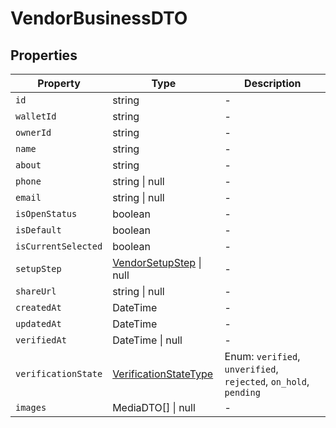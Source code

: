 # VendorBusinessDTO

## Properties

| Property | Type | Description |
|----------|------|-------------|
| `id` | string | - |
| `walletId` | string | - |
| `ownerId` | string | - |
| `name` | string | - |
| `about` | string | - |
| `phone` | string \| null | - |
| `email` | string \| null | - |
| `isOpenStatus` | boolean | - |
| `isDefault` | boolean | - |
| `isCurrentSelected` | boolean | - |
| `setupStep` | [VendorSetupStep](../enums/VendorSetupStep.md) \| null | - |
| `shareUrl` | string \| null | - |
| `createdAt` | DateTime | - |
| `updatedAt` | DateTime | - |
| `verifiedAt` | DateTime \| null | - |
| `verificationState` | [VerificationStateType](../enums/VerificationStateType.md) | Enum: `verified`, `unverified`, `rejected`, `on_hold`, `pending` |
| `images` | MediaDTO[] \| null | - |

